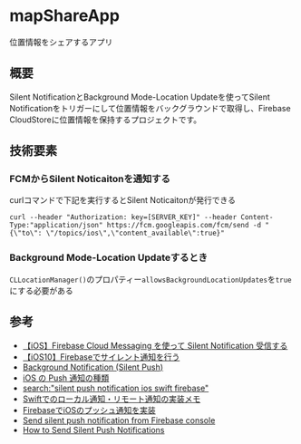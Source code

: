# mapShareApp
位置情報をシェアするアプリ

## 概要

Silent NotificationとBackground Mode-Location Updateを使ってSilent Notificationをトリガーにして位置情報をバックグラウンドで取得し、Firebase CloudStoreに位置情報を保持するプロジェクトです。



## 技術要素

### FCMからSilent Noticaitonを通知する

curlコマンドで下記を実行するとSilent Noticaitonが発行できる

```
curl --header "Authorization: key=[SERVER_KEY]" --header Content-Type:"application/json" https://fcm.googleapis.com/fcm/send -d "{\"to\": \"/topics/ios\",\"content_available\":true}"
```



### Background Mode-Location Updateするとき

`CLLocationManager()`のプロパティー`allowsBackgroundLocationUpdates`を`true`にする必要がある



## 参考

- [【iOS】Firebase Cloud Messaging を使って Silent Notification 受信する](https://qiita.com/kenny_J_7/items/e3f659f7b54492c53bd6)
- [【iOS10】Firebaseでサイレント通知を行う](https://qiita.com/shiba1014/items/099f8e7aa37d5e2540da)
- [Background Notification (Silent Push)](https://qiita.com/chocoyama/items/56cd3ac2daaf69dffa0f)
- [iOS の Push 通知の種類](https://zenn.dev/attomicgm/articles/about_ios_push_type)
- [search:"silent push notification ios swift firebase"](https://www.google.com/search?q=silent+push+notification+ios+swift+firebase&biw=1800&bih=928&tbs=qdr%3Ay&sxsrf=AOaemvLTagIhvLIEdCwNpfWGe7Uy3aQjgg%3A1639902817738&ei=Ye6-YbmULJyO2roPsLWqmA8&ved=0ahUKEwj5yKqHuu_0AhUch1YBHbCaCvMQ4dUDCA4&uact=5&oq=silent+push+notification+ios+swift+firebase&gs_lcp=Cgdnd3Mtd2l6EAM6BwgjELADECc6CQgAELADEAcQHjoFCAAQywE6BAgAEB46BQghEKABSgQIQRgBSgQIRhgAUGFYyTpgujxoAXAAeACAAZMBiAHMB5IBAzguMpgBAKABAcgBCsABAQ&sclient=gws-wiz)
- [Swiftでのローカル通知・リモート通知の実装メモ](https://qiita.com/koishi/items/28ad65f944c43487d584)
- [FirebaseでiOSのプッシュ通知を実装](https://qiita.com/ausssxi/items/89305cdb3935d6f6f2b8)
- [Send silent push notification from Firebase console](https://coderedirect.com/questions/338718/send-silent-push-notification-from-firebase-console)
- [How to Send Silent Push Notifications](https://swiftsenpai.com/testing/send-silent-push-notifications/)

